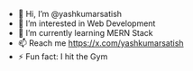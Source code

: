 - 👋 Hi, I’m @yashkumarsatish
- 👀 I’m interested in Web Development
- 🌱 I’m currently learning MERN Stack
- 📫 Reach me  https://x.com/yashkumarsatish
- ⚡ Fun fact: I hit the Gym

<!---
yashkumarsatish/yashkumarsatish is a ✨ special ✨ repository because its `README.md` (this file) appears on your GitHub profile.
You can click the Preview link to take a look at your changes.
--->
